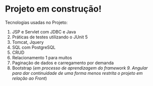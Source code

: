 # Projeto em construção!

Tecnologias usadas no Projeto:

1. JSP e Servlet com JDBC e Java
2. Práticas de testes utilizando o JUnit 5
3. Tomcat, Jquery
4. SQL com PostgreSQL
5. CRUD
6. Relacionamento 1 para muitos
7. Paginação de dados e carregamento por demanda
8. Bootstrap (*em processo de aprendizagem do framework 9. Angular para dar continuidade de uma forma menos restrita o projeto em relação ao Front*)

